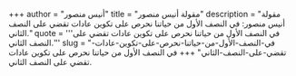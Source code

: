 +++
author = "أنيس منصور"
title = "مقولة أنيس منصور"
description = "مقولة أنيس منصور: في النصف الأول من حياتنا نحرص على تكوين عادات تقضي على النصف الثاني."
quote = '''في النصف الأول من حياتنا نحرص على تكوين عادات تقضي على النصف الثاني.'''
slug = "في-النصف-الأول-من-حياتنا-نحرص-على-تكوين-عادات-تقضي-على-النصف-الثاني"
+++
في النصف الأول من حياتنا نحرص على تكوين عادات تقضي على النصف الثاني.

